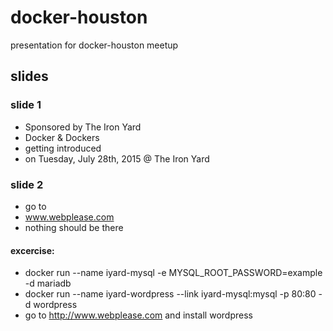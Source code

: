 # docker-houston
presentation for docker-houston meetup

## slides

### slide 1
* Sponsored by The Iron Yard
* Docker & Dockers
* getting introduced
* on Tuesday, July 28th, 2015 @ The Iron Yard

### slide 2
* go to 
* www.webplease.com
* nothing should be there

#### excercise:

* docker run --name iyard-mysql -e MYSQL_ROOT_PASSWORD=example -d mariadb
* docker run --name iyard-wordpress --link iyard-mysql:mysql -p 80:80 -d wordpress
* go to http://www.webplease.com and install wordpress

